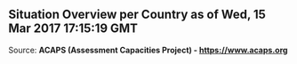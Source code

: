## Situation Overview per Country as of Wed, 15 Mar 2017 17:15:19 GMT

Source: **ACAPS (Assessment Capacities Project) - https://www.acaps.org**